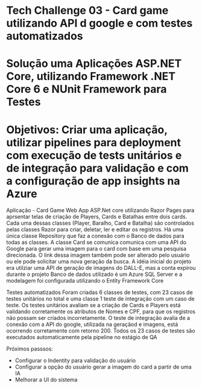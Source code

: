 # Tech Challenge 03 - Card game utilizando API d google e com testes automatizados

# Solução uma Aplicações ASP.NET Core, utilizando Framework .NET Core 6 e NUnit Framework para Testes 
# Objetivos: Criar uma aplicação, utilizar pipelines para deployment com execução de tests unitários e de integração para validação e com a configuração de app insights na Azure

Aplicação - Card Game
Web App ASP.Net core utilizando Razor Pages para aprsentar telas de criação de Players, Cards e Batalhas entre dois cards.
Cada uma dessas classes (Player, Baralho, Card e Batalha) são controlados pelas classes Razor para criar, deletar, ler e editar os registros.
Há uma única classe Repository que faz a conexão com o Banco de dados para todas as classes.
A classe Card se comunica comunica com uma API do Google para gerar uma imagem para o card com base em uma pesquisa direcionada.
O link dessa imagem também pode ser alterado pelo usuário ou ele pode solicitar uma nova geração da busca.
A idéia inicial do projeto era utilziar uma API de geração de imagens do DALL-E, mas a conta expirou durante o projeto
Banco de dados utilizado é um Azure SQL Server e a modelagem foi configurada utilizando o Entity Framework Core

Testes automatizados
Foram criadas 6 classes de testes, com 23 casos de testes unitários no total e uma classe 1 teste de integração com um caso de teste.
Os testes unitários avaliam se a criação de Cards e Players está validando corretamente os atributos de Nomes e CPF, para que os registros não possam ser criados incorretamente.
O teste de integração avalia de a conexão com a API do google, utilizada na geraçãod e imagens, está ocorrendo corretamente com retorno 200.
Todos os 23 casos de testes são executados automaticamente pela pipeline no estágio de QA

Próximos passsos:
- Configurar o Indentity para validação do usuário
- Configurar a opção do usuário gerar a imagem do card a partir de uma IA
- Melhorar a UI do sistema
